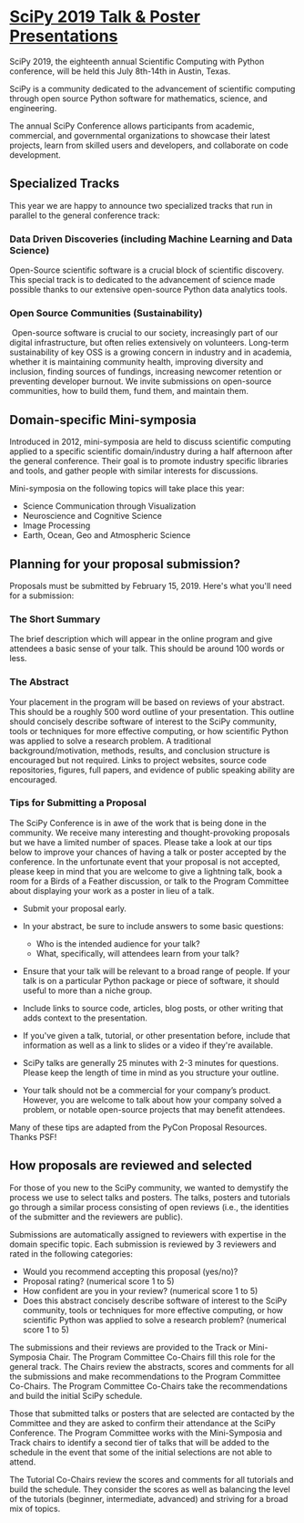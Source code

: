 # [SciPy 2019 Talk & Poster Presentations](https://www.scipy2019.scipy.org/talk-poster-presentations)

SciPy 2019, the eighteenth annual Scientific Computing with Python conference, will be held this July 8th-14th in Austin, Texas.

SciPy is a community dedicated to the advancement of scientific computing through open source Python software for mathematics, science, and engineering.

The annual SciPy Conference allows participants from academic, commercial, and governmental organizations to showcase their latest projects, learn from skilled users and developers, and collaborate on code development.

## Specialized Tracks​

This year we are happy to announce two specialized tracks that run in parallel to the general conference track:

### Data Driven Discoveries (including Machine Learning and Data Science)

Open-Source scientific software is a crucial block of scientific discovery. This special track is to dedicated to the advancement of science made possible thanks to our extensive open-source Python data analytics tools.

### Open Source Communities (Sustainability)
​
Open-source software is crucial to our society, increasingly part of our digital infrastructure, but often relies extensively on volunteers. Long-term sustainability of key OSS is a growing concern in industry and in academia, whether it is maintaining community health, improving diversity and inclusion, finding sources of fundings, increasing newcomer retention or preventing developer burnout. We invite submissions on open-source communities, how to build them, fund them, and maintain them.

## Domain-specific Mini-symposia

Introduced in 2012, mini-symposia are held to discuss scientific computing applied to a specific scientific domain/industry during a half afternoon after the general conference. Their goal is to promote industry specific libraries and tools, and gather people with similar interests for discussions.

Mini-symposia on the following topics will take place this year:

- Science Communication through Visualization
- Neuroscience and Cognitive Science
- Image Processing
- Earth, Ocean, Geo and Atmospheric Science

## Planning for your proposal submission?​

Proposals must be submitted by February 15, 2019. Here's what you'll need for a submission:

### The Short Summary

The brief description which will appear in the online program and give attendees a basic sense of your talk. This should be around 100 words or less.

### The Abstract

Your placement in the program will be based on reviews of your abstract. This should be a roughly 500 word outline of your presentation. This outline should concisely describe software of interest to the SciPy community, tools or techniques for more effective computing, or how scientific Python was applied to solve a research problem. A traditional background/motivation, methods, results, and conclusion structure is encouraged but not required. Links to project websites, source code repositories, figures, full papers, and evidence of public speaking ability are encouraged.

### Tips for Submitting a Proposal

The SciPy Conference is in awe of the work that is being done in the community. We receive many interesting and thought-provoking proposals but we have a limited number of spaces. Please take a look at our tips below to improve your chances of having a talk or poster accepted by the conference. In the unfortunate event that your proposal is not accepted, please keep in mind that you are welcome to give a lightning talk, book a room for a Birds of a Feather discussion, or talk to the Program Committee about displaying your work as a poster in lieu of a talk.

- Submit your proposal early.

- In your abstract, be sure to include answers to some basic questions:

   - Who is the intended audience for your talk?
   - What, specifically, will attendees learn from your talk?

- Ensure that your talk will be relevant to a broad range of people. If your talk is on a particular Python package or piece of software, it should useful to more than a niche group.

- Include links to source code, articles, blog posts, or other writing that adds context to the presentation.

- If you've given a talk, tutorial, or other presentation before, include that information as well as a link to slides or a video if they're available.

- SciPy talks are generally 25 minutes with 2-3 minutes for questions. Please keep the length of time in mind as you structure your outline.

- Your talk should not be a commercial for your company’s product. However, you are welcome to talk about how your company solved a problem, or notable open-source projects that may benefit attendees.

Many of these tips are adapted from the PyCon Proposal Resources. Thanks PSF!

## How proposals are reviewed and selected​

For those of you new to the SciPy community, we wanted to demystify the process we use to select talks and posters. The talks, posters and tutorials go through a similar process consisting of open reviews (i.e., the identities of the submitter and the reviewers are public).  

Submissions are automatically assigned to reviewers with expertise in the domain specific topic. Each submission is reviewed by 3 reviewers and rated in the following categories:

- Would you recommend accepting this proposal (yes/no)?
- Proposal rating? (numerical score 1 to 5)
- How confident are you in your review? (numerical score 1 to 5)
- Does this abstract concisely describe software of interest to the SciPy community, tools or techniques for more effective computing, or how scientific Python was applied to solve a research problem? (numerical score 1 to 5)

The submissions and their reviews are provided to the Track or Mini-Symposia Chair. The Program Committee Co-Chairs fill this role for the general track. The Chairs review the abstracts, scores and comments for all the submissions and make recommendations to the Program Committee Co-Chairs. The Program Committee Co-Chairs take the recommendations and build the initial SciPy schedule.

Those that submitted talks or posters that are selected are contacted by the Committee and they are asked to confirm their attendance at the SciPy Conference. The Program Committee works with the Mini-Symposia and Track chairs to identify a second tier of talks that will be added to the schedule in the event that some of the initial selections are not able to attend.

The Tutorial Co-Chairs review the scores and comments for all tutorials and build the schedule. They consider the scores as well as balancing the level of the tutorials (beginner, intermediate, advanced) and striving for a broad mix of topics.
